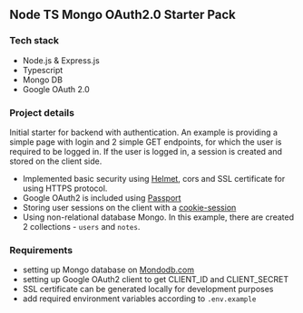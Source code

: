 ## Node TS Mongo OAuth2.0 Starter Pack

### Tech stack

- Node.js & Express.js
- Typescript
- Mongo DB
- Google OAuth 2.0

### Project details

Initial starter for backend with authentication. An example is providing a simple page with login and 2 simple GET endpoints, for which the user is required to be logged in. If the user is logged in, a session is created and stored on the client side.

- Implemented basic security using [Helmet](https://www.npmjs.com/package/helmet), cors and SSL certificate for using HTTPS protocol.
- Google OAuth2 is included using [Passport](https://www.npmjs.com/package/passport)
- Storing user sessions on the client with a [cookie-session](https://www.npmjs.com/package/cookie-session)
- Using non-relational database Mongo. In this example, there are created 2 collections - `users` and `notes`.

### Requirements

- setting up Mongo database on [Mondodb.com](https://www.mongodb.com/)
- setting up Google OAuth2 client to get CLIENT_ID and CLIENT_SECRET
- SSL certificate can be generated locally for development purposes
- add required environment variables according to `.env.example`
